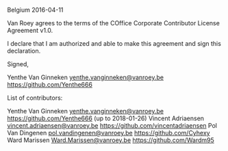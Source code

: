 Belgium 2016-04-11

Van Roey agrees to the terms of the COffice Corporate
Contributor License Agreement v1.0.

I declare that I am authorized and able to make this agreement and sign this
declaration.

Signed,

Yenthe Van Ginneken  yenthe.vanginneken@vanroey.be https://github.com/Yenthe666

List of contributors:

Yenthe Van Ginneken  yenthe.vanginneken@vanroey.be https://github.com/Yenthe666 (up to 2018-01-26)
Vincent Adriaensen vincent.adriaensen@vanroey.be https://github.com/vincentadriaensen
Pol Van Dingenen pol.vandingenen@vanroey.be https://github.com/Cyhexy
Ward Marissen Ward.Marissen@vanroey.be https://github.com/Wardm95
